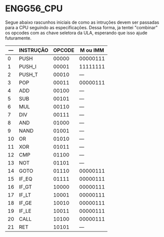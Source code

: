 # ENGG56_CPU

Segue abaixo rascunhos iniciais de como as intruções devem ser passadas para a CPU seguindo as especificações. Dessa forma, ja tentei "combinar" os opcodes com as chave seletora da ULA, esperando que isso ajude futuramente.

| —   | INSTRUÇÃO | OPCODE | M ou IMM    |
| --- | --------- | ------ | ----------- |
| 0   | PUSH      | 00000  | 00000111    |
| 1   | PUSH_I    | 00001  | 11111111    |
| 2   | PUSH_T    | 00010  | —           |
| 3   | POP       | 00011  | 00000111    |
| 4   | ADD       | 00100  | —           |
| 5   | SUB       | 00101  | —           |
| 6   | MUL       | 00110  | —           |
| 7   | DIV       | 00111  | —           |
| 8   | AND       | 01000  | —           |
| 9   | NAND      | 01001  | —           |
| 10  | OR        | 01010  | —           |
| 11  | XOR       | 01011  | —           |
| 12  | CMP       | 01100  | —           |
| 13  | NOT       | 01101  | —           |
| 14  | GOTO      | 01110  | 00000111    |
| 15  | IF_EQ     | 01111  | 00000111    |
| 16  | IF_GT     | 10000  | 00000111    |
| 17  | IF_LT     | 10001  | 00000111    |
| 18  | IF_GE     | 10010  | 00000111    |
| 19  | IF_LE     | 10011  | 00000111    |
| 20  | CALL      | 10100  | 00000111    |
| 21  | RET       | 10101  | —           |
